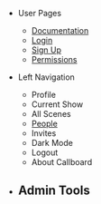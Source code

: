 - User Pages

  - [Documentation](/)
  - [Login](login.md)
  - [Sign Up](signup.md)
  - [Permissions](permissions.md)

- Left Navigation
  - Profile
  - Current Show
  - All Scenes
  - [People](people.md)
  - Invites
  - Dark Mode
  - Logout
  - About Callboard

- Admin Tools
  - 
